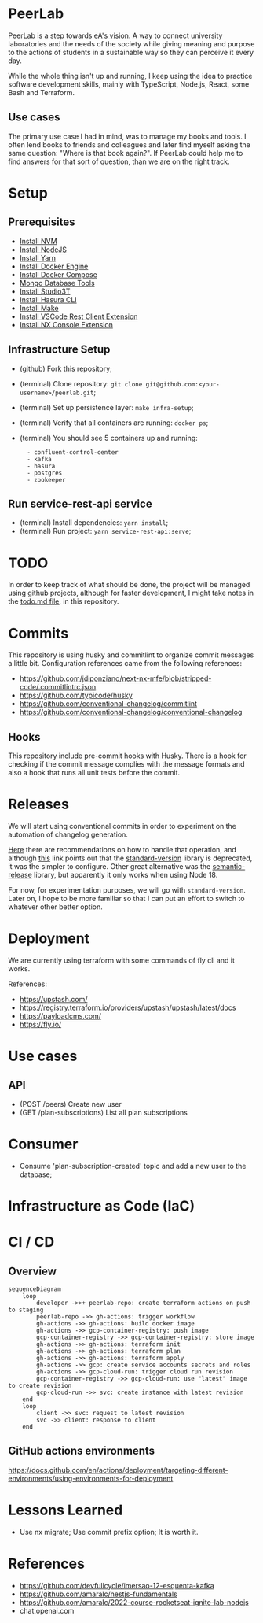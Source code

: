 # PeerLab

PeerLab is a step towards [eA's vision](https://github.com/amaralc/ea). A way to connect university laboratories and the needs of the society while giving meaning and purpose to the actions of students in a sustainable way so they can perceive it every day.

While the whole thing isn't up and running, I keep using the idea to practice software development skills, mainly with TypeScript, Node.js, React, some Bash and Terraform.

## Use cases

The primary use case I had in mind, was to manage my books and tools. I often lend books to friends and colleagues and later find myself asking the same question: "Where is that book again?". If PeerLab could help me to find answers for that sort of question, than we are on the right track.

# Setup

## Prerequisites

- [Install NVM]()
- [Install NodeJS]()
- [Install Yarn]()
- [Install Docker Engine]()
- [Install Docker Compose]()
- [Mongo Database Tools](https://www.mongodb.com/docs/database-tools/installation/installation-linux/#installation)
- [Install Studio3T](https://github.com/Studio3T/robomongo)
- [Install Hasura CLI]()
- [Install Make]()
- [Install VSCode Rest Client Extension]()
- [Install NX Console Extension]()

## Infrastructure Setup

- (github) Fork this repository;
- (terminal) Clone repository: `git clone git@github.com:<your-username>/peerlab.git`;
- (terminal) Set up persistence layer: `make infra-setup`;
- (terminal) Verify that all containers are running: `docker ps`;
- (terminal) You should see 5 containers up and running:

  ```
    - confluent-control-center
    - kafka
    - hasura
    - postgres
    - zookeeper
  ```

## Run service-rest-api service

- (terminal) Install dependencies: `yarn install`;
- (terminal) Run project: `yarn service-rest-api:serve`;

# TODO

In order to keep track of what should be done, the project will be managed using github projects, although for faster development, I might take notes in the [todo.md file](./docs/todo.md), in this repository.

# Commits

This repository is using husky and commitlint to organize commit messages a little bit. Configuration references came from the following references:

- https://github.com/jdiponziano/next-nx-mfe/blob/stripped-code/.commitlintrc.json
- https://github.com/typicode/husky
- https://github.com/conventional-changelog/commitlint
- https://github.com/conventional-changelog/conventional-changelog

## Hooks

This repository include pre-commit hooks with Husky. There is a hook for checking if the commit message complies with the message formats and also a hook that runs all unit tests before the commit.

# Releases

We will start using conventional commits in order to experiment on the automation of changelog generation.

[Here](https://github.com/conventional-changelog/conventional-changelog) there are recommendations on how to handle that operation, and although [this](https://github.com/conventional-changelog/standard-version) link points out that the [standard-version](https://github.com/conventional-changelog/standard-version) library is deprecated, it was the simpler to configure. Other great alternative was the [semantic-release](https://github.com/semantic-release/semantic-release) library, but apparently it only works when using Node 18.

For now, for experimentation purposes, we will go with `standard-version`. Later on, I hope to be more familiar so that I can put an effort to switch to whatever other better option.

# Deployment

We are currently using terraform with some commands of fly cli and it works.

References:

- https://upstash.com/
- https://registry.terraform.io/providers/upstash/upstash/latest/docs
- https://payloadcms.com/
- https://fly.io/

# Use cases

## API

- (POST /peers) Create new user
- (GET /plan-subscriptions) List all plan subscriptions

# Consumer

- Consume 'plan-subscription-created' topic and add a new user to the database;

# Infrastructure as Code (IaC)

# CI / CD

## Overview

```mermaid
sequenceDiagram
    loop
        developer ->>+ peerlab-repo: create terraform actions on push to staging
        peerlab-repo ->> gh-actions: trigger workflow
        gh-actions ->> gh-actions: build docker image
        gh-actions ->> gcp-container-registry: push image
        gcp-container-registry ->> gcp-container-registry: store image
        gh-actions ->> gh-actions: terraform init
        gh-actions ->> gh-actions: terraform plan
        gh-actions ->> gh-actions: terraform apply
        gh-actions ->> gcp: create service accounts secrets and roles
        gh-actions ->> gcp-cloud-run: trigger cloud run revision
        gcp-container-registry ->> gcp-cloud-run: use "latest" image to create revision
        gcp-cloud-run ->> svc: create instance with latest revision
    end
    loop
        client ->> svc: request to latest revision
        svc ->> client: response to client
    end
```

## GitHub actions environments

https://docs.github.com/en/actions/deployment/targeting-different-environments/using-environments-for-deployment

# Lessons Learned

- Use nx migrate; Use commit prefix option; It is worth it.

# References

- https://github.com/devfullcycle/imersao-12-esquenta-kafka
- https://github.com/amaralc/nestjs-fundamentals
- https://github.com/amaralc/2022-course-rocketseat-ignite-lab-nodejs
- chat.openai.com
